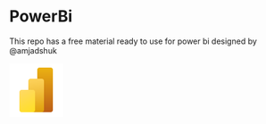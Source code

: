 # PowerBi
This repo has a free material ready to use for power bi designed by @amjadshuk

![PowerBI Logo](https://raw.githubusercontent.com/amjadshuk/PowerBi/main/icons8-power-bi-2021-96.png)

